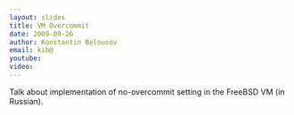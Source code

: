 ```yaml
---
layout: slides
title: VM Overcommit
date: 2009-09-26
author: Konstantin Belousov
email: kib@
youtube:
video:
---
```

Talk about implementation of no-overcommit setting in the FreeBSD VM (in Russian).

